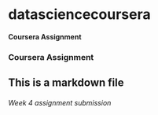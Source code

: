 # datasciencecoursera
#### Coursera Assignment
### Coursera Assignment
## This is a markdown file
###### Week 4 assignment submission 
